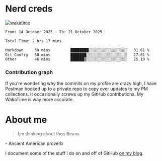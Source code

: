# Nerd creds

[![wakatime](https://wakatime.com/badge/user/1791c25e-738d-485d-ab9e-6b0333be21a4.svg?style=plastic)](https://wakatime.com/@1791c25e-738d-485d-ab9e-6b0333be21a4)

<!--START_SECTION:waka-->

```txt
From: 14 October 2025 - To: 21 October 2025

Total Time: 2 hrs 17 mins

Markdown     58 mins         ████████░░░░░░░░░░░░░░░░░   31.61 %
Git Config   50 mins         ███████░░░░░░░░░░░░░░░░░░   27.61 %
Other        46 mins         ██████▒░░░░░░░░░░░░░░░░░░   25.19 %
```

<!--END_SECTION:waka-->

### Contribution graph

If you're wondering why the commits on my profile are crazy high, I have Postman hooked up to a private repo to copy over updates to my PM collections. It occasionally screws up my GitHub contributions. My WakaTime is way more accurate.

# About me

> I;m thinking about thos Beans

\- Ancient American proverb

I document some of the stuff I do on and off of GitHub [on my blog](blog.mikecodes.software).
